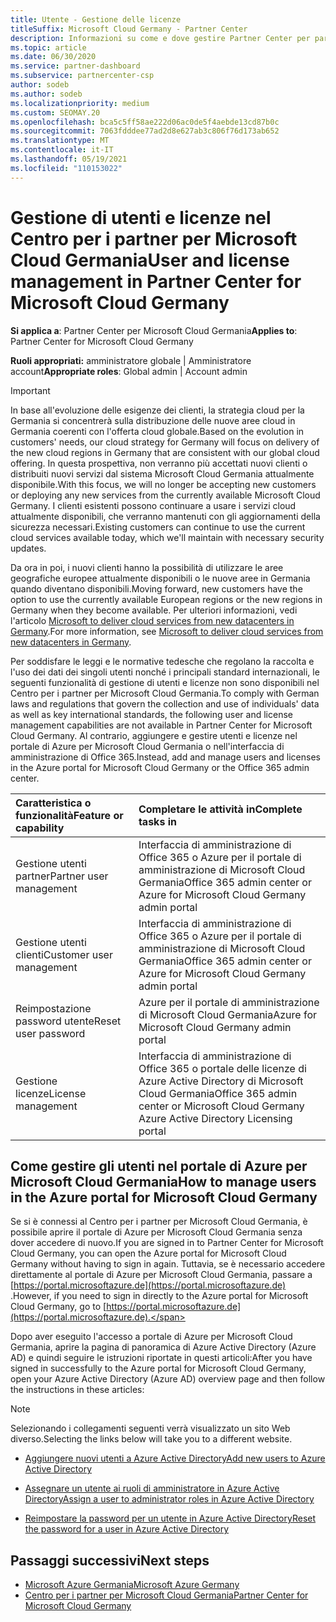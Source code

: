```yaml
---
title: Utente - Gestione delle licenze
titleSuffix: Microsoft Cloud Germany - Partner Center
description: Informazioni su come e dove gestire Partner Center per partner, clienti e licenze Microsoft Cloud Germania, nonché per la reimpostazione della password.
ms.topic: article
ms.date: 06/30/2020
ms.service: partner-dashboard
ms.subservice: partnercenter-csp
author: sodeb
ms.author: sodeb
ms.localizationpriority: medium
ms.custom: SEOMAY.20
ms.openlocfilehash: bca5c5ff58ae222d06ac0de5f4aebde13cd87b0c
ms.sourcegitcommit: 7063fdddee77ad2d8e627ab3c806f76d173ab652
ms.translationtype: MT
ms.contentlocale: it-IT
ms.lasthandoff: 05/19/2021
ms.locfileid: "110153022"
---
```

# <a name="user-and-license-management-in-partner-center-for-microsoft-cloud-germany"></a><span data-ttu-id="e45e7-103">Gestione di utenti e licenze nel Centro per i partner per Microsoft Cloud Germania</span><span class="sxs-lookup"><span data-stu-id="e45e7-103">User and license management in Partner Center for Microsoft Cloud Germany</span></span>

<span data-ttu-id="e45e7-104">**Si applica a**: Partner Center per Microsoft Cloud Germania</span><span class="sxs-lookup"><span data-stu-id="e45e7-104">**Applies to**: Partner Center for Microsoft Cloud Germany</span></span>

<span data-ttu-id="e45e7-105">**Ruoli appropriati:** amministratore globale | Amministratore account</span><span class="sxs-lookup"><span data-stu-id="e45e7-105">**Appropriate roles**: Global admin | Account admin</span></span>

> [!IMPORTANT]
> <span data-ttu-id="e45e7-106">In base all'evoluzione delle esigenze dei clienti, la strategia cloud per la Germania si concentrerà sulla distribuzione delle nuove aree cloud in Germania coerenti con l'offerta cloud globale.</span><span class="sxs-lookup"><span data-stu-id="e45e7-106">Based on the evolution in customers' needs, our cloud strategy for Germany will focus on delivery of the new cloud regions in Germany that are consistent with our global cloud offering.</span></span> <span data-ttu-id="e45e7-107">In questa prospettiva, non verranno più accettati nuovi clienti o distribuiti nuovi servizi dal sistema Microsoft Cloud Germania attualmente disponibile.</span><span class="sxs-lookup"><span data-stu-id="e45e7-107">With this focus, we will no longer be accepting new customers or deploying any new services from the currently available Microsoft Cloud Germany.</span></span> <span data-ttu-id="e45e7-108">I clienti esistenti possono continuare a usare i servizi cloud attualmente disponibili, che verranno mantenuti con gli aggiornamenti della sicurezza necessari.</span><span class="sxs-lookup"><span data-stu-id="e45e7-108">Existing customers can continue to use the current cloud services available today, which we'll maintain with necessary security updates.</span></span>
>  
> <span data-ttu-id="e45e7-109">Da ora in poi, i nuovi clienti hanno la possibilità di utilizzare le aree geografiche europee attualmente disponibili o le nuove aree in Germania quando diventano disponibili.</span><span class="sxs-lookup"><span data-stu-id="e45e7-109">Moving forward, new customers have the option to use the currently available European regions or the new regions in Germany when they become available.</span></span> <span data-ttu-id="e45e7-110">Per ulteriori informazioni, vedi l'articolo [Microsoft to deliver cloud services from new datacenters in Germany](https://news.microsoft.com/europe/2018/08/31/microsoft-to-deliver-cloud-services-from-new-datacentres-in-germany-in-2019-to-meet-evolving-customer-needs/).</span><span class="sxs-lookup"><span data-stu-id="e45e7-110">For more information, see [Microsoft to deliver cloud services from new datacenters in Germany](https://news.microsoft.com/europe/2018/08/31/microsoft-to-deliver-cloud-services-from-new-datacentres-in-germany-in-2019-to-meet-evolving-customer-needs/).</span></span>

<span data-ttu-id="e45e7-111">Per soddisfare le leggi e le normative tedesche che regolano la raccolta e l'uso dei dati dei singoli utenti nonché i principali standard internazionali, le seguenti funzionalità di gestione di utenti e licenze non sono disponibili nel Centro per i partner per Microsoft Cloud Germania.</span><span class="sxs-lookup"><span data-stu-id="e45e7-111">To comply with German laws and regulations that govern the collection and use of individuals' data as well as key international standards, the following user and license management capabilities are not available in Partner Center for Microsoft Cloud Germany.</span></span> <span data-ttu-id="e45e7-112">Al contrario, aggiungere e gestire utenti e licenze nel portale di Azure per Microsoft Cloud Germania o nell'interfaccia di amministrazione di Office 365.</span><span class="sxs-lookup"><span data-stu-id="e45e7-112">Instead, add and manage users and licenses in the Azure portal for Microsoft Cloud Germany or the Office 365 admin center.</span></span>

<span data-ttu-id="e45e7-113">Caratteristica o funzionalità</span><span class="sxs-lookup"><span data-stu-id="e45e7-113">Feature or capability</span></span> | <span data-ttu-id="e45e7-114">Completare le attività in</span><span class="sxs-lookup"><span data-stu-id="e45e7-114">Complete tasks in</span></span>
:--- | :---
<span data-ttu-id="e45e7-115">Gestione utenti partner</span><span class="sxs-lookup"><span data-stu-id="e45e7-115">Partner user management</span></span> | <span data-ttu-id="e45e7-116">Interfaccia di amministrazione di Office 365 o Azure per il portale di amministrazione di Microsoft Cloud Germania</span><span class="sxs-lookup"><span data-stu-id="e45e7-116">Office 365 admin center or Azure for Microsoft Cloud Germany admin portal</span></span>
<span data-ttu-id="e45e7-117">Gestione utenti clienti</span><span class="sxs-lookup"><span data-stu-id="e45e7-117">Customer user management</span></span> | <span data-ttu-id="e45e7-118">Interfaccia di amministrazione di Office 365 o Azure per il portale di amministrazione di Microsoft Cloud Germania</span><span class="sxs-lookup"><span data-stu-id="e45e7-118">Office 365 admin center or Azure for Microsoft Cloud Germany admin portal</span></span>
<span data-ttu-id="e45e7-119">Reimpostazione password utente</span><span class="sxs-lookup"><span data-stu-id="e45e7-119">Reset user password</span></span> | <span data-ttu-id="e45e7-120">Azure per il portale di amministrazione di Microsoft Cloud Germania</span><span class="sxs-lookup"><span data-stu-id="e45e7-120">Azure for Microsoft Cloud Germany admin portal</span></span>
<span data-ttu-id="e45e7-121">Gestione licenze</span><span class="sxs-lookup"><span data-stu-id="e45e7-121">License management</span></span> | <span data-ttu-id="e45e7-122">Interfaccia di amministrazione di Office 365 o portale delle licenze di Azure Active Directory di Microsoft Cloud Germania</span><span class="sxs-lookup"><span data-stu-id="e45e7-122">Office 365 admin center or Microsoft Cloud Germany Azure Active Directory Licensing portal</span></span>

## <a name="how-to-manage-users-in-the-azure-portal-for-microsoft-cloud-germany"></a><span data-ttu-id="e45e7-123">Come gestire gli utenti nel portale di Azure per Microsoft Cloud Germania</span><span class="sxs-lookup"><span data-stu-id="e45e7-123">How to manage users in the Azure portal for Microsoft Cloud Germany</span></span> 

<span data-ttu-id="e45e7-124">Se si è connessi al Centro per i partner per Microsoft Cloud Germania, è possibile aprire il portale di Azure per Microsoft Cloud Germania senza dover accedere di nuovo.</span><span class="sxs-lookup"><span data-stu-id="e45e7-124">If you are signed in to Partner Center for Microsoft Cloud Germany, you can open the Azure portal for Microsoft Cloud Germany without having to sign in again.</span></span> <span data-ttu-id="e45e7-125">Tuttavia, se è necessario accedere direttamente al portale di Azure per Microsoft Cloud Germania, passare a [https://portal.microsoftazure.de](https://portal.microsoftazure.de) .</span><span class="sxs-lookup"><span data-stu-id="e45e7-125">However, if you need to sign in directly to the Azure portal for Microsoft Cloud Germany, go to [https://portal.microsoftazure.de](https://portal.microsoftazure.de).</span></span> 

<span data-ttu-id="e45e7-126">Dopo aver eseguito l'accesso a portale di Azure per Microsoft Cloud Germania, aprire la pagina di panoramica di Azure Active Directory (Azure AD) e quindi seguire le istruzioni riportate in questi articoli:</span><span class="sxs-lookup"><span data-stu-id="e45e7-126">After you have signed in successfully to the Azure portal for Microsoft Cloud Germany, open your Azure Active Directory (Azure AD) overview page and then follow the instructions in these articles:</span></span>

> [!NOTE]  
> <span data-ttu-id="e45e7-127">Selezionando i collegamenti seguenti verrà visualizzato un sito Web diverso.</span><span class="sxs-lookup"><span data-stu-id="e45e7-127">Selecting the links below will take you to a different website.</span></span>

-  [<span data-ttu-id="e45e7-128">Aggiungere nuovi utenti a Azure Active Directory</span><span class="sxs-lookup"><span data-stu-id="e45e7-128">Add new users to Azure Active Directory</span></span>](/azure/active-directory/active-directory-users-create-azure-portal)

-  [<span data-ttu-id="e45e7-129">Assegnare un utente ai ruoli di amministratore in Azure Active Directory</span><span class="sxs-lookup"><span data-stu-id="e45e7-129">Assign a user to administrator roles in Azure Active Directory</span></span>](/azure/active-directory/active-directory-users-assign-role-azure-portal)

-  [<span data-ttu-id="e45e7-130">Reimpostare la password per un utente in Azure Active Directory</span><span class="sxs-lookup"><span data-stu-id="e45e7-130">Reset the password for a user in Azure Active Directory</span></span>](/azure/active-directory/active-directory-users-reset-password-azure-portal)

## <a name="next-steps"></a><span data-ttu-id="e45e7-131">Passaggi successivi</span><span class="sxs-lookup"><span data-stu-id="e45e7-131">Next steps</span></span>

-  [<span data-ttu-id="e45e7-132">Microsoft Azure Germania</span><span class="sxs-lookup"><span data-stu-id="e45e7-132">Microsoft Azure Germany</span></span>](https://azure.microsoft.com/global-infrastructure/germany/)
-  [<span data-ttu-id="e45e7-133">Centro per i partner per Microsoft Cloud Germania</span><span class="sxs-lookup"><span data-stu-id="e45e7-133">Partner Center for Microsoft Cloud Germany</span></span>](partner-center-for-microsoft-cloud-germany.md)